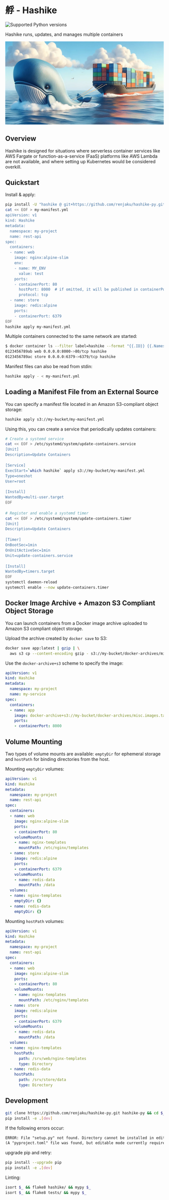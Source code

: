# 艀 - Hashike

![Supported Python versions](https://img.shields.io/badge/python-%3E%3D3.9-%2334D058.svg)

Hashike runs, updates, and manages multiple containers

![Image](image.jpg)

## Overview

Hashike is designed for situations where serverless container services like AWS Fargate or function-as-a-service (FaaS) platforms like AWS Lambda are not available, and where setting up Kubernetes would be considered overkill.

## Quickstart

Install & apply:

```sh
pip install -U "hashike @ git+https://github.com/renjaku/hashike-py.git"
cat << EOF > my-manifest.yml
apiVersion: v1
kind: Hashike
metadata:
  namespace: my-project
  name: rest-api
spec:
  containers:
  - name: web
    image: nginx:alpine-slim
    env:
    - name: MY_ENV
      value: test
    ports:
    - containerPort: 80
      hostPort: 8000  # if omitted, it will be published in containerPort
      protocol: tcp
  - name: store
    image: redis:alpine
    ports:
    - containerPort: 6379
EOF
hashike apply my-manifest.yml
```

Multiple containers connected to the same network are started:

```sh
$ docker container ls --filter label=hashike --format "{{.ID}} {{.Names}} {{.Ports}} {{.Networks}}"
0123456789ab web 0.0.0.0:8000->80/tcp hashike
0123456789ac store 0.0.0.0:6379->6379/tcp hashike
```

Manifest files can also be read from stdin:

```sh
hashike apply - < my-manifest.yml
```

## Loading a Manifest File from an External Source

You can specify a manifest file located in an Amazon S3-compliant object storage:

```sh
hashike apply s3://my-bucket/my-manifest.yml
```

Using this, you can create a service that periodically updates containers:

```sh
# Create a systemd service
cat << EOF > /etc/systemd/system/update-containers.service
[Unit]
Description=Update Containers

[Service]
ExecStart=`which hashike` apply s3://my-bucket/my-manifest.yml
Type=oneshot
User=root

[Install]
WantedBy=multi-user.target
EOF

# Register and enable a systemd timer
cat << EOF > /etc/systemd/system/update-containers.timer
[Unit]
Description=Update Containers

[Timer]
OnBootSec=1min
OnUnitActiveSec=1min
Unit=update-containers.service

[Install]
WantedBy=timers.target
EOF
systemctl daemon-reload
systemctl enable --now update-containers.timer
```

## Docker Image Archive + Amazon S3 Compliant Object Storage

You can launch containers from a Docker image archive uploaded to Amazon S3 compliant object storage.

Upload the archive created by `docker save` to S3:

```sh
docker save app:latest | gzip | \
  aws s3 cp --content-encoding gzip - s3://my-bucket/docker-archives/misc.images.tar.gz
```

Use the `docker-archive+s3` scheme to specify the image:

```yml
apiVersion: v1
kind: Hashike
metadata:
  namespace: my-project
  name: my-service
spec:
  containers:
  - name: app
    image: docker-archive+s3://my-bucket/docker-archives/misc.images.tar.gz/app:latest
    ports:
    - containerPort: 8000
```

## Volume Mounting

Two types of volume mounts are available: `emptyDir` for ephemeral storage and `hostPath` for binding directories from the host.

Mounting `emptyDir` volumes:

```yml
apiVersion: v1
kind: Hashike
metadata:
  namespace: my-project
  name: rest-api
spec:
  containers:
  - name: web
    image: nginx:alpine-slim
    ports:
    - containerPort: 80
    volumeMounts:
    - name: nginx-templates
      mountPath: /etc/nginx/templates
  - name: store
    image: redis:alpine
    ports:
    - containerPort: 6379
    volumeMounts:
    - name: redis-data
      mountPath: /data
  volumes:
  - name: nginx-templates
    emptyDir: {}
  - name: redis-data
    emptyDir: {}
```

Mounting `hostPath` volumes:

```yml
apiVersion: v1
kind: Hashike
metadata:
  namespace: my-project
  name: rest-api
spec:
  containers:
  - name: web
    image: nginx:alpine-slim
    ports:
    - containerPort: 80
    volumeMounts:
    - name: nginx-templates
      mountPath: /etc/nginx/templates
  - name: store
    image: redis:alpine
    ports:
    - containerPort: 6379
    volumeMounts:
    - name: redis-data
      mountPath: /data
  volumes:
  - name: nginx-templates
    hostPath:
      path: /srv/web/nginx-templates
      type: Directory
  - name: redis-data
    hostPath:
      path: /srv/store/data
      type: Directory
```

## Development

```sh
git clone https://github.com/renjaku/hashike-py.git hashike-py && cd $_
pip install -e .[dev]
```

If the following errors occur:

```txt
ERROR: File "setup.py" not found. Directory cannot be installed in editable mode: /path/to/repo
(A "pyproject.toml" file was found, but editable mode currently requires a setup.py based build.)
```

upgrade pip and retry:

```sh
pip install --upgrade pip
pip install -e .[dev]
```

Linting:

```sh
isort $_ && flake8 hashike/ && mypy $_
isort $_ && flake8 tests/ && mypy $_
```
